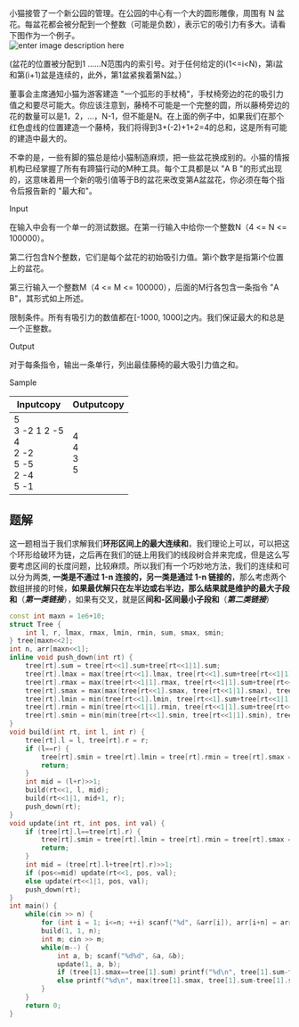 小猫接管了一个新公园的管理。在公园的中心有一个大的圆形雕像，周围有 N 盆花。每盆花都会被分配到一个整数（可能是负数），表示它的吸引力有多大。请看下图作为一个例子。  
![enter image description here](https://vj.csgrandeur.cn/0c58435e608fa52dfba86010a3b16a56?v=1651066261)

(盆花的位置被分配到1 ……N范围内的索引号。对于任何给定的i(1<=i<N)，第i盆和第(i+1)盆是连续的，此外，第1盆紧挨着第N盆。）

董事会主席通知小猫为游客建造 "一个弧形的手杖椅"，手杖椅旁边的花的吸引力值之和要尽可能大。你应该注意到，藤椅不可能是一个完整的圆，所以藤椅旁边的花的数量可以是1，2，…，N-1，但不能是N。在上面的例子中，如果我们在那个红色虚线的位置建造一个藤椅，我们将得到3+(-2)+1+2=4的总和，这是所有可能的建造中最大的。

不幸的是，一些有脚的猫总是给小猫制造麻烦，把一些盆花换成别的。小猫的情报机构已经掌握了所有有蹄猫行动的M种工具。每个工具都是以 "A B "的形式出现的，这意味着用一个新的吸引值等于B的盆花来改变第A盆盆花，你必须在每个指令后报告新的 "最大和"。

Input

在输入中会有一个单一的测试数据。在第一行输入中给你一个整数N（4 <= N <= 100000）。

第二行包含N个整数，它们是每个盆花的初始吸引力值。第i个数字是指第i个位置上的盆花。

第三行输入一个整数M（4 <= M <= 100000），后面的M行各包含一条指令 "A B"，其形式如上所述。

限制条件。所有有吸引力的数值都在[-1000, 1000]之内。我们保证最大的和总是一个正整数。

Output

对于每条指令，输出一条单行，列出最佳藤椅的最大吸引力值之和。

Sample

|Inputcopy|Outputcopy|
|---|---|
|5<br>3 -2 1 2 -5<br>4<br>2 -2<br>5 -5<br>2 -4<br>5 -1|4<br>4<br>3<br>5|


## 题解
这一题相当于我们求解我们**环形区间上的最大连续和**，我们理论上可以，可以把这个环形给破环为链，之后再在我们的链上用我们的线段树合并来完成，但是这么写要考虑区间的长度问题，比较麻烦。所以我们有一个巧妙地方法，我们的连续和可以分为两类, **一类是不通过 1-n 连接的，另一类是通过 1-n 链接的**，那么考虑两个数组拼接的时候，**如果最优解只在左半边或右半边，那么结果就是维护的最大子段和**（***第一类链接***），如果有交叉，就是区**间和-区间最小子段和**（***第二类链接***）

```cpp
const int maxn = 1e6+10;
struct Tree {
    int l, r, lmax, rmax, lmin, rmin, sum, smax, smin;
} tree[maxn<<2];
int n, arr[maxn<<1];
inline void push_down(int rt) {
    tree[rt].sum = tree[rt<<1].sum+tree[rt<<1|1].sum;
    tree[rt].lmax = max(tree[rt<<1].lmax, tree[rt<<1].sum+tree[rt<<1|1].lmax);
    tree[rt].rmax = max(tree[rt<<1|1].rmax, tree[rt<<1|1].sum+tree[rt<<1].rmax);
    tree[rt].smax = max(max(tree[rt<<1].smax, tree[rt<<1|1].smax), tree[rt<<1].rmax+tree[rt<<1|1].lmax);
    tree[rt].lmin = min(tree[rt<<1].lmin, tree[rt<<1].sum+tree[rt<<1|1].lmin);
    tree[rt].rmin = min(tree[rt<<1|1].rmin, tree[rt<<1|1].sum+tree[rt<<1].rmin);
    tree[rt].smin = min(min(tree[rt<<1].smin, tree[rt<<1|1].smin), tree[rt<<1].rmin+tree[rt<<1|1].lmin);
}
void build(int rt, int l, int r) {
    tree[rt].l = l, tree[rt].r = r;
    if (l==r) {
        tree[rt].smin = tree[rt].lmin = tree[rt].rmin = tree[rt].smax = tree[rt].lmax = tree[rt].rmax = tree[rt].sum = arr[l];
        return;
    }
    int mid = (l+r)>>1;
    build(rt<<1, l, mid);
    build(rt<<1|1, mid+1, r);
    push_down(rt);
}
void update(int rt, int pos, int val) {
    if (tree[rt].l==tree[rt].r) {
        tree[rt].smin = tree[rt].lmin = tree[rt].rmin = tree[rt].smax = tree[rt].lmax = tree[rt].rmax = tree[rt].sum = val;
        return;
    }
    int mid = (tree[rt].l+tree[rt].r)>>1;
    if (pos<=mid) update(rt<<1, pos, val);
    else update(rt<<1|1, pos, val);
    push_down(rt);
}
int main() {
    while(cin >> n) {
        for (int i = 1; i<=n; ++i) scanf("%d", &arr[i]), arr[i+n] = arr[i];
        build(1, 1, n);
        int m; cin >> m;
        while(m--) {
            int a, b; scanf("%d%d", &a, &b);
            update(1, a, b); 
            if (tree[1].smax==tree[1].sum) printf("%d\n", tree[1].sum-tree[1].smin);
            else printf("%d\n", max(tree[1].smax, tree[1].sum-tree[1].smin));
        }
    }
    return 0;
}
```